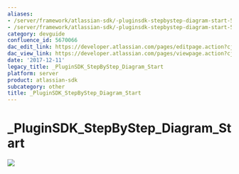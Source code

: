 ```yaml
---
aliases:
- /server/framework/atlassian-sdk/-pluginsdk-stepbystep-diagram-start-5670066.html
- /server/framework/atlassian-sdk/-pluginsdk-stepbystep-diagram-start-5670066.md
category: devguide
confluence_id: 5670066
dac_edit_link: https://developer.atlassian.com/pages/editpage.action?cjm=wozere&pageId=5670066
dac_view_link: https://developer.atlassian.com/pages/viewpage.action?cjm=wozere&pageId=5670066
date: '2017-12-11'
legacy_title: _PluginSDK_StepByStep_Diagram_Start
platform: server
product: atlassian-sdk
subcategory: other
title: _PluginSDK_StepByStep_Diagram_Start
---
```

# \_PluginSDK\_StepByStep\_Diagram\_Start

<img src="/server/framework/atlassian-sdk/images/5865615.png" class="gliffy-macro-image" />


































































































